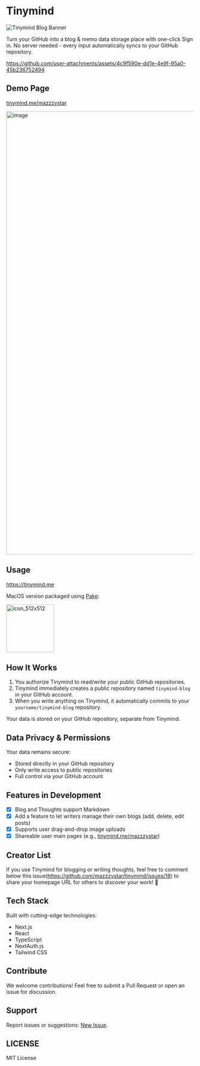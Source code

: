 # Tinymind
![Tinymind Blog Banner](https://github.com/mazzzystar/tinymind/blob/main/public/Tinymind-banner.png?raw=true)

Turn your GitHub into a blog & memo data storage place with one-click Sign in. No server needed - every input automatically syncs to your GitHub repository.

https://github.com/user-attachments/assets/4c9f590e-dd1e-4e9f-95a0-45b236752494

## Demo Page
[tinymind.me/mazzzystar](https://tinymind.me/mazzzystar)

<img width="1188" alt="image" src="https://github.com/user-attachments/assets/2a74609d-da01-4085-ad9d-73b7825c4528">

## Usage
https://tinymind.me 

MacOS version packaged using [Pake](https://github.com/tw93/Pake):

[<img width="128" alt="icon_512x512" src="https://github.com/user-attachments/assets/a6f82868-2d30-480c-b439-f158b5b389c9">](https://github.com/mazzzystar/tinymind/blob/main/public/Tinymind.dmg)


## How It Works

1. You authorize Tinymind to read/write your public GitHub repositories.
2. Tinymind immediately creates a public repository named `tinymind-blog` in your GitHub account.
3. When you write anything on Tinymind, it automatically commits to your `yourname/tinymind-blog` repository.

Your data is stored on your GitHub repository, separate from Tinymind.

## Data Privacy & Permissions

Your data remains secure:

- Stored directly in your GitHub repository
- Only write access to public repositories
- Full control via your GitHub account

## Features in Development

- [x] Blog and Thoughts support Markdown
- [x] Add a feature to let writers manage their own blogs (add, delete, edit posts)
- [x] Supports user drag-and-drop image uploads
- [x] Shareable user main pages (e.g., [tinymind.me/mazzzystar](https://www.tinymind.me/mazzzystar))

## Creator List
If you use Tinymind for blogging or writing thoughts, feel free to comment below this issue(https://github.com/mazzzystar/tinymind/issues/18) to share your homepage URL for others to discover your work! 🎉

## Tech Stack

Built with cutting-edge technologies:

- Next.js
- React
- TypeScript
- NextAuth.js
- Tailwind CSS

## Contribute

We welcome contributions! Feel free to submit a Pull Request or open an issue for discussion.

## Support

Report issues or suggestions: [New Issue](https://github.com/mazzzystar/tinymind/issues/new).

## LICENSE

MIT License
